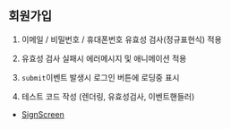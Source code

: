 ## 회원가입

1. 이메일 / 비밀번호 / 휴대폰번호 유효성 검사(정규표현식) 적용

2. 유효성 검사 실패시 에러메시지 및 애니메이션 적용

3. `submit`이벤트 발생시 로그인 버튼에 로딩중 표시

4. 테스트 코드 작성 (렌더링, 유효성검사, 이벤트핸들러)

- [SignScreen](../screens/SignScreen.tsx)
